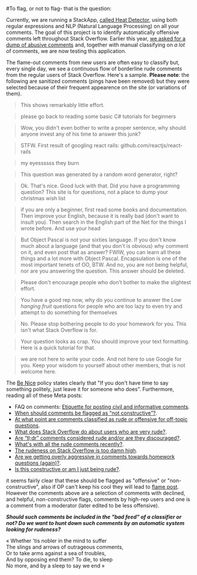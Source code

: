#To flag, or not to flag- that is the question:

Currently, we are running a StackApp, [called Heat Detector](http://stackapps.com/questions/7001/), using both regular expressions and NLP (Natural Language Processing) on all your comments. The goal of this project is to identify automatically offensive comments left throughout Stack Overflow. Earlier this year, [we asked for a dump of abusive comments](http://meta.stackoverflow.com/questions/326494/can-i-have-a-dump-of-rude-abusive-comments) and, together with manual classifying on _a lot_ of comments, we are now testing this application.

The flame-out comments from new users are often easy to classify but, every single day, we see a continuous flow of borderline rude comments from the regular users of Stack Overflow. Here's a sample. **Please note**: the following are sanitized comments (pings have been removed) but they were selected because of their frequent appearence on the site (or variations of them).

> This shows remarkably little effort.

> please go back to reading some basic C# tutorials for beginners

> Wow, you didn't even bother to write a proper sentence, why should anyone invest any of his time to answer this junk? 

> STFW. First result of googling react rails: github.com/reactjs/react-rails 

> my eyessssss they burn

> This question was generated by a random word generator, right? 

> Ok. That's nice. Good luck with that. Did you have a programming question? This site is for questions, not a place to dump your christmas wish list

> if you are only a beginner, first read some books and documentation. Then improve your English, because it is really bad (don&#39;t want to insult you). Then search in the English part of the Net for the things I wrote before. And use your head

> But Object Pascal is not your sixties language. If you don't know much about a language (and that you don't is obvious) why comment on it, and even post that as answer? FWIW, you can learn all these things and a lot more with Object Pascal. Encapsulation is one of the most important tenets of OO, BTW. And no, you are not being helpful, nor are you answering the question. This answer should be deleted. 

> Please don&#39;t encourage people who don&#39;t bother to make the slightest effort.

> You have a good rep now, why do you continue to answer the <i>Low hanging fruit</i> questions for people who are too lazy to even try and attempt to do something for themselves

> No. Please stop bothering people to do your homework for you. This isn&#39;t what Stack Overflow is for.

> Your question looks as crap. You should improve your text formatting. Here is a quick tutorial for that.

> we are not here to write your code. And not here to use Google for you. Keep your wisdom to yourself about other members, that is not welcome here.

The [Be Nice](http://stackoverflow.com/help/be-nice) policy states clearly that "If you don't have time to say something politely, just leave it for someone who does". Furthermore, reading all of these Meta posts:

 - FAQ on comments: [Etiquette for posting civil and informative comments](http://meta.stackexchange.com/questions/138173/etiquette-for-posting-civil-and-informative-comments).
 - [When should comments be flagged as “not constructive”?](http://meta.stackexchange.com/questions/186308/when-should-comments-be-flagged-as-not-constructive).
 - [At what point are comments classified as rude or offensive for off-topic questions](http://meta.stackexchange.com/questions/184783/at-what-point-are-comments-classified-as-rude-or-offensive-for-off-topic-questio).
 - [What does Stack Overflow do about users who are very rude?](http://meta.stackexchange.com/questions/145222/what-does-stack-overflow-do-about-users-who-are-very-rude).
 - [Are “tl;dr” comments considered rude and/or are they discouraged?](http://meta.stackexchange.com/questions/134831/are-tldr-comments-considered-rude-and-or-are-they-discouraged).
 - [What's with all the rude comments recently?](http://meta.stackexchange.com/questions/15143/whats-with-all-the-rude-comments-recently).
 - [The rudeness on Stack Overflow is too damn high](http://meta.stackoverflow.com/questions/262791/the-rudeness-on-stack-overflow-is-too-damn-high).
 - [Are we getting overly aggressive in comments towards homework questions (again)?](http://meta.stackoverflow.com/questions/272421/are-we-getting-overly-aggressive-in-comments-towards-homework-questions-again).
 - [Is this constructive or am I just being rude?](http://meta.stackoverflow.com/questions/275689/is-this-constructive-or-am-i-just-being-rude).
      
it seems fairly clear that these should be flagged as "offensive" or "non-constructive", also if OP can't keep his cool they will lead to [flame post](http://meta.stackoverflow.com/questions/332276/i-lost-my-temper-did-i). However the comments above are a selection of comments with declined, and helpful, non-constructive flags, comments by high-rep users and one is a comment from a moderator (later edited to be less offensive).

***Should such comments be included in the "bad feed" of a classifier or not? Do we want to hunt down such comments by an automatic system looking for rudeness?***

« Whether 'tis nobler in the mind to suffer<br/>
The slings and arrows of outrageous comments,<br/>
Or to take arms against a sea of troubles,<br/>
And by opposing end them? To die, to sleep<br/>
No more, and by a sleep to say we end »

